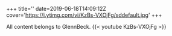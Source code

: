 +++
title=''
date=2019-06-18T14:09:12Z
cover='https://i.ytimg.com/vi/KzBs-VXOjFg/sddefault.jpg'
+++

All content belongs to GlennBeck.
{{< youtube KzBs-VXOjFg >}}
